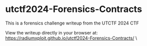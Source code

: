 # utctf2024-Forensics-Contracts
This is a forensics challenge writeup from the UTCTF 2024 CTF

View the writeup directly in your browser at:
https://radiumxploit.github.io/utctf2024-Forensics-Contracts/  \

